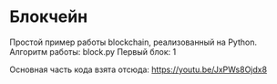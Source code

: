 # Блокчейн
Простой пример работы blockchain, реализованный на Python.
Алгоритм работы: block.py
Первый блок: 1


Основная часть кода взята отсюда: https://youtu.be/JxPWs8Ojdx8

